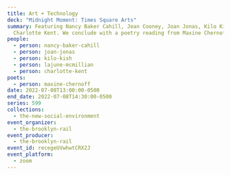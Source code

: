 ```yaml
---
title: Art + Technology
deck: "Midnight Moment: Times Square Arts"
summary: Featuring Nancy Baker Cahill, Jean Cooney, Joan Jonas, Kilo Kish and
  Charlotte Kent. We conclude with a poetry reading from Maxine Chernoff.
people:
  - person: nancy-baker-cahill
  - person: joan-jonas
  - person: kilo-kish
  - person: lajune-mcmillian
  - person: charlotte-kent
poets:
  - person: maxine-chernoff
date: 2022-07-08T13:00:00-0500
end_date: 2022-07-08T14:30:00-0500
series: 599
collections:
  - the-new-social-environment
event_organizer:
  - the-brooklyn-rail
event_producer:
  - the-brooklyn-rail
event_id: recegeUVwhwtCRX2J
event_platform:
  - zoom
---
```

